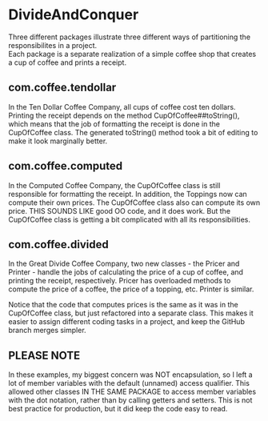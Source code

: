 # DivideAndConquer

Three different packages illustrate three different ways of partitioning the responsibilites in a project.  
Each package is a separate realization of a simple coffee shop that creates a cup of coffee and prints a receipt.

## com.coffee.tendollar

In the Ten Dollar Coffee Company, all cups of coffee cost ten dollars.  Printing the receipt depends on the method CupOfCoffee##toString(), 
which means that the job of formatting the receipt is done in the CupOfCoffee class.  The generated toString() method took a bit of
editing to make it look marginally better.

## com.coffee.computed

In the Computed Coffee Company, the CupOfCoffee class is still responsible for formatting the receipt.  In addition, the
Toppings now can compute their own prices.  The CupOfCoffee class also can compute its own price.  THIS SOUNDS LIKE good OO
code, and it does work.  But the CupOfCoffee class is getting a bit complicated with all its responsibilities.

## com.coffee.divided

In the Great Divide Coffee Company, two new classes - the Pricer and Printer - handle the jobs of calculating the price of
a cup of coffee, and printing the receipt, respectively.  Pricer has overloaded methods to compute the price of a coffee, the 
price of a topping, etc.  Printer is similar.

Notice that the code that computes prices is the same as it was in the CupOfCoffee class, but just refactored into a 
separate class.  This makes it easier to assign different coding tasks in a project, and keep the GitHub branch merges simpler.

## PLEASE NOTE

In these examples, my biggest concern was NOT encapsulation, so I left a lot of member variables with the default (unnamed) access qualifier.  This allowed other 
classes IN THE SAME PACKAGE to access member variables with the dot notation, rather than by calling getters and setters.  This is not best practice for
production, but it did keep the code easy to read.
